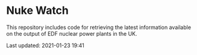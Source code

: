 # Nuke Watch

This repository includes code for retrieving the latest information available on the output of EDF nuclear power plants in the UK.

Last updated: 2021-01-23 19:41